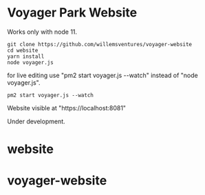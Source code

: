# Voyager Park Website

Works only with node 11.

```
git clone https://github.com/willemsventures/voyager-website
cd website
yarn install
node voyager.js
```

for live editing use "pm2 start voyager.js --watch" instead of "node voyager.js".

```
pm2 start voyager.js --watch
```

Website visible at "https://localhost:8081"

Under development.

# website

# voyager-website
